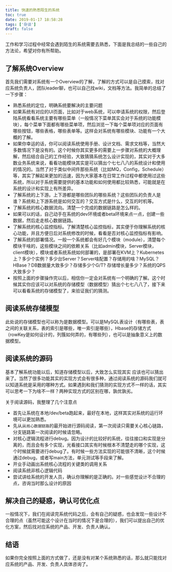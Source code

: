 ```yaml
---
title: 快速的熟悉陌生的系统
toc: true
date: 2019-01-17 18:58:28
tags: ['杂谈']
draft: false
---
```


工作和学习过程中经常会遇到陌生的系统需要去熟悉，下面是我总结的一些自己的方法论，希望对你有所帮助。

## 了解系统Overview

首先我们需要对系统有一个Overview的了解，了解的方式可以是自己摸索，找对应系统负责人，团队leader聊，也可以自己找wiki，文档等方法。我简单的总结了一下步骤：

- 熟悉系统的定位，明确系统要解决的主要问题
- 如果系统有对应的UI页面，比如对于web系统，可以申请系统的权限，然后登陆系统看看系统主要有哪些菜单（一般情况下菜单其实会对于系统的功能模块），每个菜单下面都有哪些菜单项，然后浏览一下每个菜单项对应的页面有哪些按钮，哪些表格，哪些表单等。这样会对系统有哪些模块、功能有一个大概的了解。
- 如果你幸运的话，你可以阅读系统使用手册、设计文档、需求文档等，当然大多数情况下是没有的。这个时候你其实更多的需要上一步骤对系统的大概理解，然后结合自己的工作经验，大致猜猜系统怎么设计实现的，其实对于大多数业务系统来说，看看功能模块其实是可以猜出个七七八八的系统设计和使用的情况的。当然了对于类似中间件那些系统（比如MQ，Config，Schedule）等，其实了解起来更加的迅速，因为大家基本在日常工作过程中都使用过这些系统，所以对于系统需要提供的基本功能和如何使用都比较熟悉，可能就是在系统的设计和实现上有所差异。
- 了解系统的上下游。上下游都是哪些团队的哪些系统？这些团队的负责人是谁？系统和上下游系统是如何交互的？交互方式是什么，交互的时机等。
- 了解系统的核心数据流向。清楚一个完成的数据链路是怎么样的。
- 如果可以的话，自己动手在系统的dev环境或者beta环境来点一点，创建一些数据，然后走走核心数据链路。
- 了解系统的核心监控指标。了解清楚核心监控指标，其实便于你理解系统的核心功能，并且方便日后对系统修改的时候，看看是否对核心监控指标有影响。
- 了解系统的部署情况。一般一个系统都会有好几个模块（module），清楚每个模块干啥的，这些模块之间的依赖关系（比如admin模块，Server模块，client模块），模块或者系统系统如何部署的，是部署在KVM上？Kubernetes上？多少个实例？多少台Server？Server啥配置？存储用的啥？MySQL？HBase？DB数据量大致多少？存储多少个G/T? 存储增长量多少？系统的QPS大致多少？
- 按照上面的步骤操作完以后，相信你一定会对系统有一个明确的了解。这个时候其实你应该可以对系统的存储模型（数据模型）猜出个七七八八了，接下来可以看看系统的存储模型了，来验证我们的猜测。

## 阅读系统存储模型

此处说的存储模型也可以称为是数据模型。可以是MySQL表设计（有哪些表，表之间的关联关系，表的索引是哪些，唯一索引是哪些），Hbase的存储方式（rowKey是如何设计的，列簇如何弄的，有哪些列），也可以是抽象意义上的数据模型。

## 阅读系统的源码

基本了解系统功能以后，知道存储模型以后，大致怎么实现其实 应该也可以猜出来了。当然了很多功能其实的实现方式会有很多种，通过阅读系统的源码我们就可以知道系统是采用的哪种方式。如果遇到和我们猜测的实现方式不一样的话，其实可以思考一下为啥不一样？两种实现方式的区别在哪，孰优孰劣。

关于阅读源码，我整理了几个注意点

- 首先让系统在本地/dev/beta跑起来，最好在本地，这样其实对系统的运行环境可以更加熟悉。
- 先从从`核心数据链路`的最开始进行源码阅读，第一次阅读只需要关心核心链路，分支链路第一次阅读的时候请忽略。
- 对核心逻辑流程进行debug。因为设计的比较好的系统，往往接口和实现是分离的，而且会有多个实现，光看接口其实有时候根本不清楚走的哪个实现，这个时候就需要进行debug了。有时候一些方法实现的可能很不清晰，这个时候通过debug，或者写main方法，单元测试等手段来了解。
-  开业手动画出系统核心流程的关键类的调用关系
- 阅读系统非核心逻辑代码
- 尝试讲给系统的开发人员，确认你理解的是正确的。对一些感觉设计不合理的点，咨询当时那么设计的原因

## 解决自己的疑惑，确认可优化点

一般情况下，我们在阅读完系统代码之后，会有自己的疑惑，也会发现一些设计不合理的点（虽然可能这个设计在当时的情况下是合理的），我们可以提出自己的优化方案，然后找对应系统的产品、开发、负责人确认。

## 结语

如果你完全按照上面的方式做了，还是没有对某个系统熟悉的话，那么就只能找对应系统的产品、开发、负责人具体咨询了。


